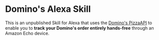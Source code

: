 Domino's Alexa Skill
====
This is an unpublished Skill for Alexa that uses the [Domino's PizzaAPI](https://github.com/RIAEvangelist/node-dominos-pizza-api) to enable you to __track your Domino's order entirely hands-free__ through an Amazon Echo device.



